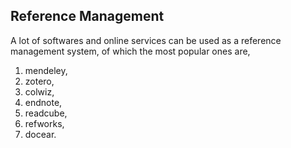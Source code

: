 ## Reference Management

A lot of softwares and online services can be used as a reference management system, of which the most popular ones are, 

1. mendeley,
2. zotero,
3. colwiz,
4. endnote,
5. readcube,
6. refworks,
7. docear.

